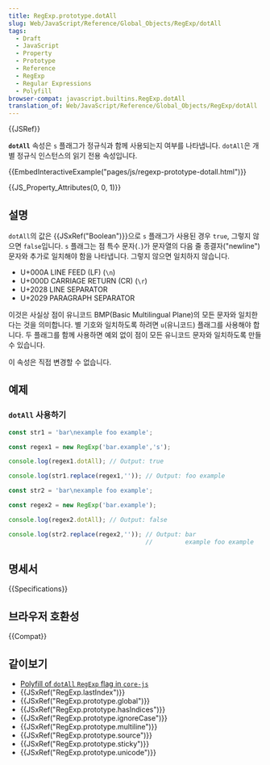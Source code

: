 ```yaml
---
title: RegExp.prototype.dotAll
slug: Web/JavaScript/Reference/Global_Objects/RegExp/dotAll
tags:
  - Draft
  - JavaScript
  - Property
  - Prototype
  - Reference
  - RegExp
  - Regular Expressions
  - Polyfill
browser-compat: javascript.builtins.RegExp.dotAll
translation_of: Web/JavaScript/Reference/Global_Objects/RegExp/dotAll
---
```

{{JSRef}}

**`dotAll`** 속성은 `s` 플래그가 정규식과 함께 사용되는지 여부를 나타냅니다. `dotAll`은 개별 정규식 인스턴스의 읽기 전용 속성입니다.

{{EmbedInteractiveExample("pages/js/regexp-prototype-dotall.html")}}

{{JS_Property_Attributes(0, 0, 1)}}

## 설명

`dotAll`의 값은 {{JSxRef("Boolean")}}으로 `s` 플래그가 사용된 경우 `true`, 그렇지 않으면 `false`입니다. `s` 플래그는 점 특수 문자(`.`)가 문자열의 다음 줄 종결자("newline") 문자와 추가로 일치해야 함을 나타냅니다. 그렇지 않으면 일치하지 않습니다.

- U+000A LINE FEED (LF) (`\n`)
- U+000D CARRIAGE RETURN (CR) (`\r`)
- U+2028 LINE SEPARATOR
- U+2029 PARAGRAPH SEPARATOR

이것은 사실상 점이 유니코드 BMP(Basic Multilingual Plane)의 모든 문자와 일치한다는 것을 의미합니다. 별 기호와 일치하도록 하려면 `u`(유니코드) 플래그를 사용해야 합니다. 두 플래그를 함께 사용하면 예외 없이 점이 모든 유니코드 문자와 일치하도록 만들 수 있습니다.

이 속성은 직접 변경할 수 없습니다.

## 예제

### `dotAll` 사용하기

```js
const str1 = 'bar\nexample foo example';

const regex1 = new RegExp('bar.example','s');

console.log(regex1.dotAll); // Output: true

console.log(str1.replace(regex1,'')); // Output: foo example

const str2 = 'bar\nexample foo example';

const regex2 = new RegExp('bar.example');

console.log(regex2.dotAll); // Output: false

console.log(str2.replace(regex2,'')); // Output: bar
                                      //         example foo example
```

## 명세서

{{Specifications}}

## 브라우저 호환성

{{Compat}}

## 같이보기

- [Polyfill of `dotAll` `RegExp` flag in `core-js`](https://github.com/zloirock/core-js#ecmascript-string-and-regexp)
- {{JSxRef("RegExp.lastIndex")}}
- {{JSxRef("RegExp.prototype.global")}}
- {{JSxRef("RegExp.prototype.hasIndices")}}
- {{JSxRef("RegExp.prototype.ignoreCase")}}
- {{JSxRef("RegExp.prototype.multiline")}}
- {{JSxRef("RegExp.prototype.source")}}
- {{JSxRef("RegExp.prototype.sticky")}}
- {{JSxRef("RegExp.prototype.unicode")}}
